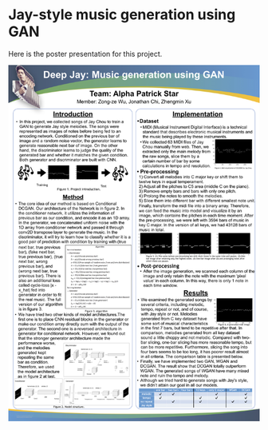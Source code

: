 # Jay-style music generation using GAN

Here is the poster presentation for this project.

![image](https://github.com/zhengminxu/DeepJay_Demo/blob/master/poster.jpeg)